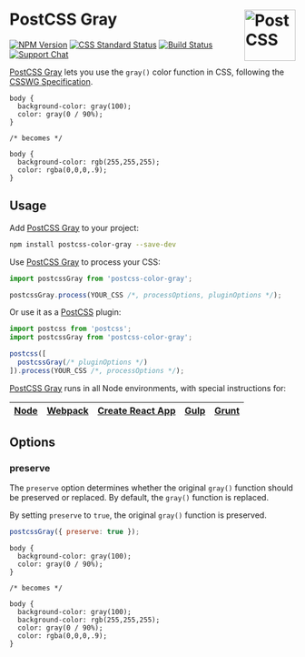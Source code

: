 # PostCSS Gray [<img src="https://postcss.github.io/postcss/logo.svg" alt="PostCSS" width="90" height="90" align="right">][postcss]

[![NPM Version][npm-img]][npm-url]
[![CSS Standard Status][css-img]][css-url]
[![Build Status][cli-img]][cli-url]
[![Support Chat][git-img]][git-url]

[PostCSS Gray] lets you use the `gray()` color function in CSS, following the
[CSSWG Specification].

```pcss
body {
  background-color: gray(100);
  color: gray(0 / 90%);
}

/* becomes */

body {
  background-color: rgb(255,255,255);
  color: rgba(0,0,0,.9);
}
```

## Usage

Add [PostCSS Gray] to your project:

```bash
npm install postcss-color-gray --save-dev
```

Use [PostCSS Gray] to process your CSS:

```js
import postcssGray from 'postcss-color-gray';

postcssGray.process(YOUR_CSS /*, processOptions, pluginOptions */);
```

Or use it as a [PostCSS] plugin:

```js
import postcss from 'postcss';
import postcssGray from 'postcss-color-gray';

postcss([
  postcssGray(/* pluginOptions */)
]).process(YOUR_CSS /*, processOptions */);
```

[PostCSS Gray] runs in all Node environments, with special instructions for:

| [Node](INSTALL.md#node) | [Webpack](INSTALL.md#webpack) | [Create React App](INSTALL.md#create-react-app) | [Gulp](INSTALL.md#gulp) | [Grunt](INSTALL.md#grunt) |
| --- | --- | --- | --- | --- |

## Options

### preserve

The `preserve` option determines whether the original `gray()` function should
be preserved or replaced. By default, the `gray()` function is replaced.

By setting `preserve` to `true`, the original `gray()` function is preserved.

```js
postcssGray({ preserve: true });
```

```pcss
body {
  background-color: gray(100);
  color: gray(0 / 90%);
}

/* becomes */

body {
  background-color: gray(100);
  background-color: rgb(255,255,255);
  color: gray(0 / 90%);
  color: rgba(0,0,0,.9);
}
```

[cli-img]: https://img.shields.io/travis/postcss/postcss-color-gray.svg
[cli-url]: https://travis-ci.org/postcss/postcss-color-gray
[css-img]: https://cssdb.org/badge/gray-function.svg
[css-url]: https://cssdb.org/#gray-function
[git-img]: https://img.shields.io/badge/support-chat-blue.svg
[git-url]: https://gitter.im/postcss/postcss
[npm-img]: https://img.shields.io/npm/v/postcss-color-gray.svg
[npm-url]: https://www.npmjs.com/package/postcss-color-gray

[PostCSS]: https://github.com/postcss/postcss
[PostCSS Gray]: https://github.com/postcss/postcss-color-gray
[CSSWG Specification]: https://drafts.csswg.org/css-color/#grays
